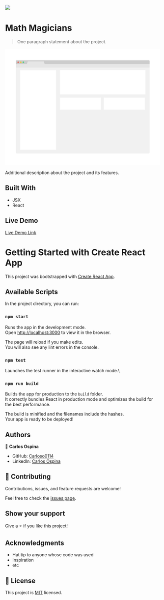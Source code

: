 ![](https://img.shields.io/badge/Microverse-blueviolet)

# Math Magicians

> One paragraph statement about the project.

![screenshot](./app_screenshot.png)

Additional description about the project and its features.

## Built With

- JSX
- React

## Live Demo

[Live Demo Link](https://livedemo.com)


# Getting Started with Create React App

This project was bootstrapped with [Create React App](https://github.com/facebook/create-react-app).

## Available Scripts

In the project directory, you can run:

### `npm start`

Runs the app in the development mode.\
Open [http://localhost:3000](http://localhost:3000) to view it in the browser.

The page will reload if you make edits.\
You will also see any lint errors in the console.

### `npm test`

Launches the test runner in the interactive watch mode.\

### `npm run build`

Builds the app for production to the `build` folder.\
It correctly bundles React in production mode and optimizes the build for the best performance.

The build is minified and the filenames include the hashes.\
Your app is ready to be deployed!

## Authors

👤  **Carlos Ospina**

- GitHub: [Carloso0114](https://github.com/carloso0114)
- LinkedIn: [Carlos Ospina](https://www.linkedin.com/in/carlosospina/)

## 🤝 Contributing

Contributions, issues, and feature requests are welcome!

Feel free to check the [issues page](https://github.com/carloso0114/math-magicians-react/issues).

## Show your support

Give a ⭐️ if you like this project!

## Acknowledgments

- Hat tip to anyone whose code was used
- Inspiration
- etc

## 📝 License

This project is [MIT](./MIT.md) licensed.
